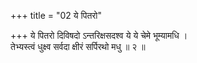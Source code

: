 +++
title = "02 ये पितरो"

+++
ये पितरो दिविषदो ऽन्तरिक्षसदश्व ये ये चेमे भूम्यामधि ।  
तेभ्यस्त्वं धुक्ष्व सर्वदा क्षीरं सर्पिरथो मधु ॥ २ ॥